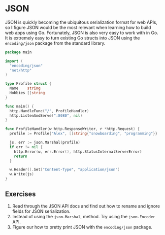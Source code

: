# JSON

JSON is quickly becoming the ubiquitous serialization format for web APIs, so I
figure JSON would be the most relevant when learning how to build web apps
using Go. Fortunately, JSON is also very easy to work with in Go. It is
extremely easy to turn existing Go structs into JSON using the `encoding/json`
package from the standard library.

``` go
package main

import (
  "encoding/json"
  "net/http"
)

type Profile struct {
  Name    string
  Hobbies []string
}

func main() {
  http.HandleFunc("/", ProfileHandler)
  http.ListenAndServe(":8080", nil)
}

func ProfileHandler(w http.ResponseWriter, r *http.Request) {
  profile := Profile{"Alex", []string{"snowboarding", "programming"}}

  js, err := json.Marshal(profile)
  if err != nil {
    http.Error(w, err.Error(), http.StatusInternalServerError)
    return
  }

  w.Header().Set("Content-Type", "application/json")
  w.Write(js)
}
```

## Exercises
1. Read through the JSON API docs and find out how to rename and ignore fields for JSON serialization.
2. Instead of using the `json.Marshal`, method. Try using the `json.Encoder` API.
3. Figure our how to pretty print JSON with the `encoding/json` package.
